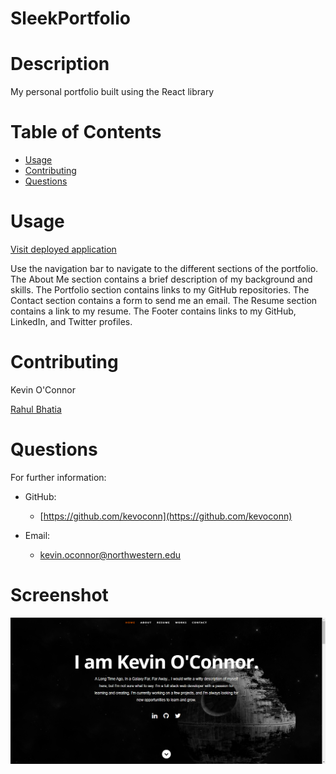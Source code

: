 # SleekPortfolio

# Description

My personal portfolio built using the React library

# Table of Contents

- [Usage](#usage)
- [Contributing](#contributing)
- [Questions](#questions)

# Usage

[Visit deployed application](https://vercel.com/kevoconn/sleek-portfolio-8dkz)

Use the navigation bar to navigate to the different sections of the portfolio. The About Me section contains a brief description of my background and skills. The Portfolio section contains links to my GitHub repositories. The Contact section contains a form to send me an email. The Resume section contains a link to my resume. The Footer contains links to my GitHub, LinkedIn, and Twitter profiles.

# Contributing

Kevin O'Connor

[Rahul Bhatia](https://github.com/rbhatia46/React-Portfolio)

# Questions

For further information:

- GitHub:

  - [https://github.com/kevoconn](https://github.com/kevoconn)

- Email:
  - kevin.oconnor@northwestern.edu

# Screenshot

![screenshot of portfolio](/src/assets/images/SleekPort.png)
